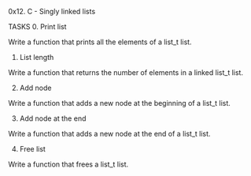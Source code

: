 0x12. C - Singly linked lists

TASKS
0. Print list

Write a function that prints all the elements of a list_t list.

1. List length

Write a function that returns the number of elements in a linked list_t list.

2. Add node

Write a function that adds a new node at the beginning of a list_t list.

3. Add node at the end

Write a function that adds a new node at the end of a list_t list.

4. Free list

Write a function that frees a list_t list.

